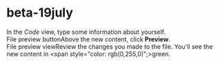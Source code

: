 beta-19july
===========
In the <em>Code</em> view, type some information about yourself.
<br />
File preview buttonAbove the new content, click <strong>Preview</strong>.
<br />
File preview viewReview the changes you made to the file. You'll see the new content in <span style="color: rgb(0,255,0)";>green</span>.
<br />
